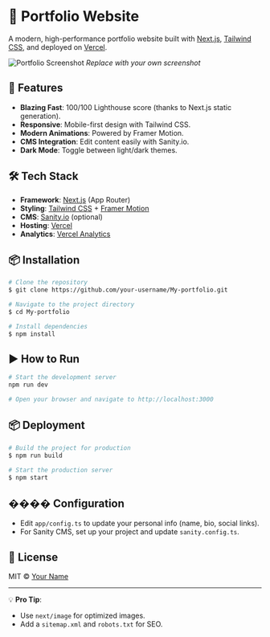 # 🌟 Portfolio Website

A modern, high-performance portfolio website built with [Next.js](https://nextjs.org/), [Tailwind CSS](https://tailwindcss.com/), and deployed on [Vercel](https://vercel.com).  

![Portfolio Screenshot](./public/screenshot.png) *Replace with your own screenshot*

## 🚀 Features
- **Blazing Fast**: 100/100 Lighthouse score (thanks to Next.js static generation).  
- **Responsive**: Mobile-first design with Tailwind CSS.  
- **Modern Animations**: Powered by Framer Motion.  
- **CMS Integration**: Edit content easily with Sanity.io.  
- **Dark Mode**: Toggle between light/dark themes.  

## 🛠 Tech Stack
- **Framework**: [Next.js](https://nextjs.org/) (App Router)  
- **Styling**: [Tailwind CSS](https://tailwindcss.com/) + [Framer Motion](https://www.framer.com/motion/)  
- **CMS**: [Sanity.io](https://www.sanity.io/) (optional)  
- **Hosting**: [Vercel](https://vercel.com)  
- **Analytics**: [Vercel Analytics](https://vercel.com/analytics)  

## 📦 Installation

```bash
# Clone the repository
$ git clone https://github.com/your-username/My-portfolio.git

# Navigate to the project directory
$ cd My-portfolio

# Install dependencies
$ npm install
```

## ▶️ How to Run

```bash
# Start the development server
npm run dev

# Open your browser and navigate to http://localhost:3000
```

## 📦 Deployment

```bash
# Build the project for production
$ npm run build

# Start the production server
$ npm start
```

## ���� Configuration
- Edit `app/config.ts` to update your personal info (name, bio, social links).  
- For Sanity CMS, set up your project and update `sanity.config.ts`.  

## 📝 License
MIT © [Your Name](https://your-portfolio-url.com)  

---

💡 **Pro Tip**:  
- Use `next/image` for optimized images.  
- Add a `sitemap.xml` and `robots.txt` for SEO.
